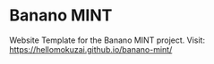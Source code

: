 # Banano MINT

Website Template for the Banano MINT project.
Visit: https://hellomokuzai.github.io/banano-mint/
